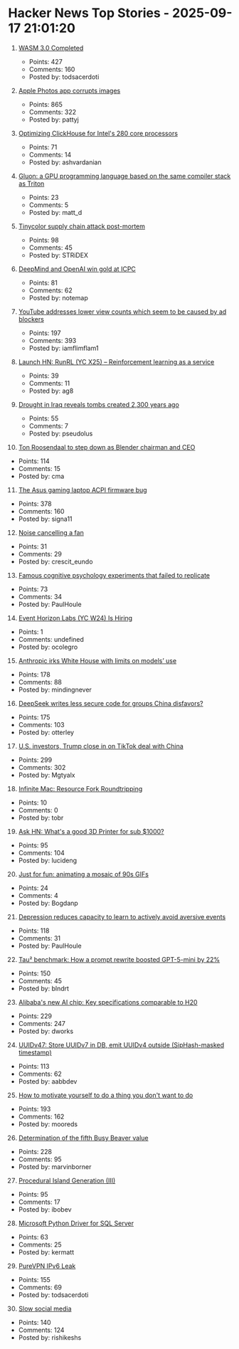 # Hacker News Top Stories - 2025-09-17 21:01:20

1. [WASM 3.0 Completed](https://webassembly.org/news/2025-09-17-wasm-3.0/)
   - Points: 427
   - Comments: 160
   - Posted by: todsacerdoti

2. [Apple Photos app corrupts images](https://tenderlovemaking.com/2025/09/17/apple-photos-app-corrupts-images/)
   - Points: 865
   - Comments: 322
   - Posted by: pattyj

3. [Optimizing ClickHouse for Intel's 280 core processors](https://clickhouse.com/blog/optimizing-clickhouse-intel-high-core-count-cpu)
   - Points: 71
   - Comments: 14
   - Posted by: ashvardanian

4. [Gluon: a GPU programming language based on the same compiler stack as Triton](https://github.com/triton-lang/triton/blob/main/python/tutorials/gluon/01-intro.py)
   - Points: 23
   - Comments: 5
   - Posted by: matt_d

5. [Tinycolor supply chain attack post-mortem](https://sigh.dev/posts/ctrl-tinycolor-post-mortem/)
   - Points: 98
   - Comments: 45
   - Posted by: STRiDEX

6. [DeepMind and OpenAI win gold at ICPC](https://codeforces.com/blog/entry/146536)
   - Points: 81
   - Comments: 62
   - Posted by: notemap

7. [YouTube addresses lower view counts which seem to be caused by ad blockers](https://9to5google.com/2025/09/16/youtube-lower-view-counts-ad-blockers/)
   - Points: 197
   - Comments: 393
   - Posted by: iamflimflam1

8. [Launch HN: RunRL (YC X25) – Reinforcement learning as a service](https://runrl.com)
   - Points: 39
   - Comments: 11
   - Posted by: ag8

9. [Drought in Iraq reveals tombs created 2,300 years ago](https://www.smithsonianmag.com/smart-news/severe-droughts-in-iraq-reveals-dozens-of-ancient-tombs-created-2300-years-ago-180987347/)
   - Points: 55
   - Comments: 7
   - Posted by: pseudolus

10. [Ton Roosendaal to step down as Blender chairman and CEO](https://www.cgchannel.com/2025/09/ton-roosendaal-to-step-down-as-blender-chairman-and-ceo/)
   - Points: 114
   - Comments: 15
   - Posted by: cma

11. [The Asus gaming laptop ACPI firmware bug](https://github.com/Zephkek/Asus-ROG-Aml-Deep-Dive)
   - Points: 378
   - Comments: 160
   - Posted by: signa11

12. [Noise cancelling a fan](https://chillphysicsenjoyer.substack.com/p/noise-cancelling-a-fan)
   - Points: 31
   - Comments: 29
   - Posted by: crescit_eundo

13. [Famous cognitive psychology experiments that failed to replicate](https://buttondown.com/aethermug/archive/aether-mug-famous-cognitive-psychology/)
   - Points: 73
   - Comments: 34
   - Posted by: PaulHoule

14. [Event Horizon Labs (YC W24) Is Hiring](https://www.ycombinator.com/companies/event-horizon-labs/jobs/U6oyyKZ-founding-engineer-at-event-horizon-labs)
   - Points: 1
   - Comments: undefined
   - Posted by: ocolegro

15. [Anthropic irks White House with limits on models’ use](https://www.semafor.com/article/09/17/2025/anthropic-irks-white-house-with-limits-on-models-uswhite-house-with-limits-on-models-use)
   - Points: 178
   - Comments: 88
   - Posted by: mindingnever

16. [DeepSeek writes less secure code for groups China disfavors?](https://www.washingtonpost.com/technology/2025/09/16/deepseek-ai-security/)
   - Points: 175
   - Comments: 103
   - Posted by: otterley

17. [U.S. investors, Trump close in on TikTok deal with China](https://www.wsj.com/tech/details-emerge-on-u-s-china-tiktok-deal-594e009f)
   - Points: 299
   - Comments: 302
   - Posted by: Mgtyalx

18. [Infinite Mac: Resource Fork Roundtripping](https://blog.persistent.info/2025/09/infinite-mac-resource-forks.html)
   - Points: 10
   - Comments: 0
   - Posted by: tobr

19. [Ask HN: What's a good 3D Printer for sub $1000?](undefined)
   - Points: 95
   - Comments: 104
   - Posted by: lucideng

20. [Just for fun: animating a mosaic of 90s GIFs](https://alexplescan.com/posts/2025/09/15/gifs/)
   - Points: 24
   - Comments: 4
   - Posted by: Bogdanp

21. [Depression reduces capacity to learn to actively avoid aversive events](https://www.eneuro.org/content/12/9/ENEURO.0034-25.2025)
   - Points: 118
   - Comments: 31
   - Posted by: PaulHoule

22. [Tau² benchmark: How a prompt rewrite boosted GPT-5-mini by 22%](https://quesma.com/blog/tau2-benchmark-improving-results-smaller-models/)
   - Points: 150
   - Comments: 45
   - Posted by: blndrt

23. [Alibaba's new AI chip: Key specifications comparable to H20](https://news.futunn.com/en/post/62202518/alibaba-s-new-ai-chip-unveiled-key-specifications-comparable-to)
   - Points: 229
   - Comments: 247
   - Posted by: dworks

24. [UUIDv47: Store UUIDv7 in DB, emit UUIDv4 outside (SipHash-masked timestamp)](https://github.com/stateless-me/uuidv47)
   - Points: 113
   - Comments: 62
   - Posted by: aabbdev

25. [How to motivate yourself to do a thing you don't want to do](https://ashleyjanssen.com/how-to-motivate-yourself-to-do-a-thing-you-dont-want-to-do/)
   - Points: 193
   - Comments: 162
   - Posted by: mooreds

26. [Determination of the fifth Busy Beaver value](https://arxiv.org/abs/2509.12337)
   - Points: 228
   - Comments: 95
   - Posted by: marvinborner

27. [Procedural Island Generation (III)](https://brashandplucky.com/2025/09/17/procedural-island-generation-iii.html)
   - Points: 95
   - Comments: 17
   - Posted by: ibobev

28. [Microsoft Python Driver for SQL Server](https://github.com/microsoft/mssql-python)
   - Points: 63
   - Comments: 25
   - Posted by: kermatt

29. [PureVPN IPv6 Leak](https://anagogistis.com/posts/purevpn-ipv6-leak/)
   - Points: 155
   - Comments: 69
   - Posted by: todsacerdoti

30. [Slow social media](https://herman.bearblog.dev/slow-social-media/)
   - Points: 140
   - Comments: 124
   - Posted by: rishikeshs


